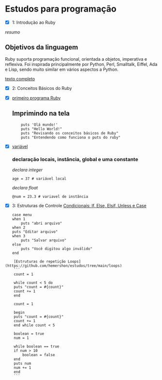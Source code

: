 # Estudos para programação

- [x] 1: Introdução ao Ruby

*resumo*

## Objetivos da linguagem

Ruby suporta programação funcional, orientada a objetos, imperativa e reflexiva. Foi inspirada principalmente por Python, Perl, Smalltalk, Eiffel, Ada e Lisp, sendo muito similar em vários aspectos a Python.

[texto completo](https://hemershon.com/programa%C3%A7%C3%A3o/softskill/hardskill/desenvolvendome/ruby/o-basico-ruby/)

- [x] 2: Conceitos Básicos do Ruby
 - [x] [primeiro programa Ruby](primeiro_programa.rb) 

    ## Imprimindo na tela
    ```
        puts 'Olá mundo!'
        puts "Hello World!"
        puts "Revisando os conceitos básicos de Ruby"
        puts "Entendendo como funciona o puts do ruby"
    ```
 - [x] [variável](variaveis.rb)

    ### declaração locais, instância, global e uma constante
    *declara integer*
    ```
    age = 37 # variável local
    ```
    *declara float*
    ```
    @num = 23.3 # variavel de instância
    ```
- [x] 3: Estruturas de Controle
    [Condicionais: If, Else, Elsif, Unless e Case](https://github.com/hemershon/estudos/tree/main/condicionais)
    ```
    case menu
    when 1
        puts "abri arquivo"
    when 2 
    puts "Editar arquivo"
    when 3 
        puts "Salvar arquivo"
    else
        puts "Você digitou algo inválido"
    end
```
    [Estruturas de repetição Loops](https://github.com/hemershon/estudos/tree/main/loops)
    ```
    count = 1

    while count < 5 do 
    puts "count = #{count}"
    count += 1
    end

    count = 1

    begin
    puts "count = #{count}"
    count += 1
    end while count < 5
    
    boolean = true
    num = 1

    while boolean == true
    if num > 10
        boolean = false
    end
    puts num 
    num += 1
    end
    ```